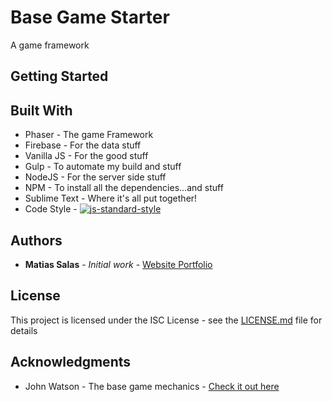# Base Game Starter

A game framework

## Getting Started


## Built With

* Phaser - The game Framework
* Firebase - For the data stuff
* Vanilla JS - For the good stuff
* Gulp - To automate my build and stuff
* NodeJS - For the server side stuff
* NPM - To install all the dependencies...and stuff
* Sublime Text - Where it's all put together!
* Code Style - [![js-standard-style](https://img.shields.io/badge/code%20style-standard-brightgreen.svg)](http://standardjs.com/)
 

## Authors

* **Matias Salas** - *Initial work* - [Website Portfolio](http://www.matiasis.me)

## License

This project is licensed under the ISC License - see the [LICENSE.md](LICENSE.md) file for details

## Acknowledgments

* John Watson - The base game mechanics - [Check it out here](http://gamemechanicexplorer.com/)

